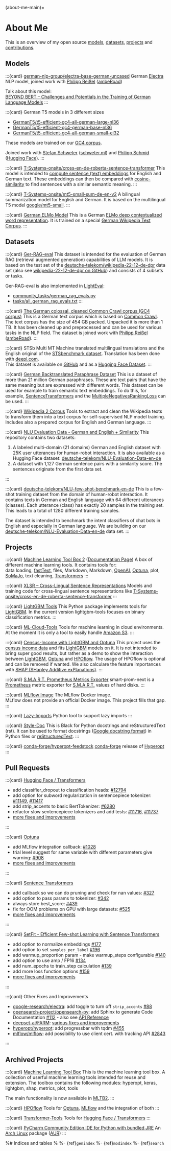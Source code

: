 (about-me-main)=

# About Me

This is an overview of my open source [models](#models), [datasets](#datasets),
[projects](#projects) and [contributions](#pull-requests).

## Models

:::{card} [german-nlp-group/electra-base-german-uncased](https://huggingface.co/german-nlp-group/electra-base-german-uncased)
German [Electra](https://arxiv.org/abs/2003.10555) NLP model,
joined work with [Philipp Reißel](https://www.linkedin.com/in/philipp-reissel/)
([ambeRoad](https://amberoad.de/))

Talk about this model:\
[BEYOND BERT – Challenges and Potentials in the Training of German Language Models](https://www.youtube.com/watch?v=cxgrTd2AQis)
:::

:::{card} German T5 models in 3 different sizes

- [GermanT5/t5-efficient-gc4-all-german-large-nl36](https://huggingface.co/GermanT5/t5-efficient-gc4-all-german-large-nl36)
- [GermanT5/t5-efficient-gc4-german-base-nl36](https://huggingface.co/GermanT5/t5-efficient-gc4-german-base-nl36)
- [GermanT5/t5-efficient-gc4-all-german-small-el32](https://huggingface.co/GermanT5/t5-efficient-gc4-all-german-small-el32)

These models are trained on our [GC4 corpus](https://german-nlp-group.github.io/projects/gc4-corpus.html).

Joined work with [Stefan Schweter](https://github.com/stefan-it) ([schweter.ml](https://schweter.ml)) and [Philipp Schmid ](https://www.philschmid.de/) ([Hugging Face](https://huggingface.co/)).
:::

:::{card} [T-Systems-onsite/cross-en-de-roberta-sentence-transformer](https://huggingface.co/T-Systems-onsite/cross-en-de-roberta-sentence-transformer)
This model is intended to [compute sentence (text) embeddings](https://www.sbert.net/examples/applications/computing-embeddings/README.html)
for English and German text. These embeddings can then be compared with [cosine-similarity](https://en.wikipedia.org/wiki/Cosine_similarity)
to find sentences with a similar semantic meaning.
:::

:::{card} [T-Systems-onsite/mt5-small-sum-de-en-v2](https://huggingface.co/T-Systems-onsite/mt5-small-sum-de-en-v2)
A bilingual summarization model for English and German.
It is based on the multilingual T5 model [google/mt5-small](https://huggingface.co/google/mt5-small).
:::

:::{card} [German ELMo Model](https://github.com/t-systems-on-site-services-gmbh/german-elmo-model)
This is a German [ELMo deep contextualized word representation](https://allennlp.org/elmo).
It is trained on a special [German Wikipedia Text Corpus](https://github.com/t-systems-on-site-services-gmbh/german-wikipedia-text-corpus).
:::

## Datasets

:::{card} [Ger-RAG-eval](https://huggingface.co/datasets/deutsche-telekom/Ger-RAG-eval)
This dataset is intended for the evaluation of German RAG (retrieval augmented generation) capabilities of LLM models.
It is based on the test set of the [deutsche-telekom/wikipedia-22-12-de-dpr](https://huggingface.co/datasets/deutsche-telekom/wikipedia-22-12-de-dpr)
data set (also see [wikipedia-22-12-de-dpr on GitHub](https://github.com/telekom/wikipedia-22-12-de-dpr)) and
consists of 4 subsets or tasks.

Ger-RAG-eval is also implemented in [LightEval](https://github.com/huggingface/lighteval):

- [community_tasks/german_rag_evals.py](https://github.com/huggingface/lighteval/blob/main/community_tasks/german_rag_evals.py)
- [tasks/all_german_rag_evals.txt](https://github.com/huggingface/lighteval/blob/main/examples/tasks/all_german_rag_evals.txt)
:::

:::{card} [The German colossal, cleaned Common Crawl corpus (GC4 corpus)](https://german-nlp-group.github.io/projects/gc4-corpus.html)
This is a German text corpus which is based on [Common Crawl](https://commoncrawl.org/).
The text corpus has the size of 454 GB packed. Unpacked it is more than 1 TB.
It has been cleaned up and preprocessed and can be used for various tasks in the NLP field.
The dataset is joined work with [Philipp Reißel](https://twitter.com/phil_ipp_)
([ambeRoad](https://amberoad.de/)).
:::

:::{card} STSb Multi MT
Machine translated multilingual translations and
the English original of the [STSbenchmark dataset](https://ixa2.si.ehu.es/stswiki/index.php/STSbenchmark).
Translation has been done with [deepl.com](https://www.deepl.com/).\
This dataset is available on [GitHub](https://github.com/PhilipMay/stsb-multi-mt) and
as a [Hugging Face Dataset](https://huggingface.co/datasets/stsb_multi_mt).
:::

:::{card} [German Backtranslated Paraphrase Dataset](https://huggingface.co/datasets/deutsche-telekom/ger-backtrans-paraphrase)
This is a dataset of more than 21 million German paraphrases.
These are text pairs that have the same meaning but are expressed with different words.
This dataset can be used for example to train semantic text embeddings.
To do this, for example, [SentenceTransformers](https://www.sbert.net/)
and the [MultipleNegativesRankingLoss](https://www.sbert.net/docs/package_reference/losses.html#multiplenegativesrankingloss)
can be used.
:::

:::{card} [Wikipedia 2 Corpus](https://github.com/GermanT5/wikipedia2corpus)
Tools to extract and clean the Wikipedia texts to transform them into a text corpus for self-supervised NLP model training.
Includes also a prepared corpus for English and German language.
:::

:::{card}  [NLU Evaluation Data - German and English + Similarity](https://github.com/t-systems-on-site-services-gmbh/NLU-Evaluation-Data-de-en)
This repository contains two datasets:

1. A labeled multi-domain (21 domains) German and
   English dataset with 25K user utterances for human-robot interaction.
   It is also available as a Hugging Face dataset:
   [deutsche-telekom/NLU-Evaluation-Data-en-de](https://huggingface.co/datasets/deutsche-telekom/NLU-Evaluation-Data-en-de)
2. A dataset with 1,127 German sentence pairs with a similarity score. The sentences originate from the first data set.

:::

:::{card} [deutsche-telekom/NLU-few-shot-benchmark-en-de](https://huggingface.co/datasets/deutsche-telekom/NLU-few-shot-benchmark-en-de)
This is a few-shot training dataset from the domain of human-robot interaction.
It contains texts in German and English language with 64 different utterances (classes).
Each utterance (class) has exactly 20 samples in the training set.
This leads to a total of 1280 different training samples.

The dataset is intended to benchmark the intent classifiers of chat bots in English and especially in German language.
We are building on our
[deutsche-telekom/NLU-Evaluation-Data-en-de](https://huggingface.co/datasets/deutsche-telekom/NLU-Evaluation-Data-en-de)
data set.
:::

## Projects

:::{card} [Machine Learning Tool Box 2](https://github.com/telekom/mltb2) ([Documentation Page](https://telekom.github.io/mltb2/))
A box of different machine learning tools. It contains tools for:\
data loading,
[fastText](https://fasttext.cc/), files, Markdown,
Markdown,
[OpenAI](https://github.com/openai/openai-python),
[Optuna](https://optuna.readthedocs.io/), plot,
[SoMaJo](https://github.com/tsproisl/SoMaJo),
text cleaning,
[Transformers](https://huggingface.co/docs/transformers/index)
:::

:::{card} [XLSR – Cross-Lingual Sentence Representations](https://github.com/German-NLP-Group/xlsr)
Models and training code for cross-lingual sentence representations like
[T-Systems-onsite/cross-en-de-roberta-sentence-transformer](https://huggingface.co/T-Systems-onsite/cross-en-de-roberta-sentence-transformer)
:::

:::{card} [LightGBM Tools](https://github.com/telekom/lightgbm-tools)
This Python package implements tools for [LightGBM](https://lightgbm.readthedocs.io/).
In the current version lightgbm-tools focuses on binary classification metrics.
:::

:::{card} [ML-Cloud-Tools](https://github.com/telekom/ml-cloud-tools)
Tools for machine learning in cloud environments.
At the moment it is only a tool to easily handle [Amazon S3](https://aws.amazon.com/s3/).
:::

:::{card} [Census-Income with LightGBM and Optuna](https://github.com/telekom/census-income-lightgbm)
This project uses the [census income data](https://archive-beta.ics.uci.edu/ml/datasets/census+income) and
fits [LightGBM](https://lightgbm.readthedocs.io/) models on it.
It is not intended to bring super good results, but rather as a demo to show the interaction between
[LightGBM](https://lightgbm.readthedocs.io/), [Optuna](https://optuna.readthedocs.io/en/stable/index.html) and
[HPOflow](https://github.com/telekom/HPOflow). The usage of HPOflow is optional and can be removed if wanted.
We also calculare the feature importances
with [SHAP (SHapley Additive exPlanations)](https://github.com/slundberg/shap).
:::

:::{card} [S.M.A.R.T. Prometheus Metrics Exporter](https://github.com/PhilipMay/smart-prom-next)
smart-prom-next is a [Prometheus](https://prometheus.io/docs/introduction/overview/) metric exporter for
[S.M.A.R.T.](https://en.wikipedia.org/wiki/S.M.A.R.T.) values of hard disks.
:::

:::{card} [MLflow Image](https://github.com/PhilipMay/mlflow-image)
The MLflow Docker image.\
MLflow does not provide an official Docker image. This project fills that gap.
:::

:::{card} [Lazy-Imports](https://github.com/telekom/lazy-imports)
Python tool to support lazy imports
:::

:::{card} [Style-Doc](https://github.com/telekom/style-doc)
This is Black for Python docstrings and reStructuredText (rst). It can be used to format
docstrings ([Google docstring format](https://github.com/google/styleguide/blob/gh-pages/pyguide.md#38-comments-and-docstrings))
in Python files or [reStructuredText](https://www.sphinx-doc.org/en/master/usage/restructuredtext/index.html).
:::

:::{card} [conda-forge/hyperopt-feedstock](https://github.com/conda-forge/hyperopt-feedstock)
[conda-forge](https://conda-forge.org/) release of [Hyperopt](https://github.com/hyperopt/hyperopt)
:::

## Pull Requests

:::{card} [Hugging Face / Transformers](https://github.com/huggingface/transformers)

- add classifier_dropout to classification heads: [#12794](https://github.com/huggingface/transformers/pull/12794)
- add option for subword regularization in sentencepiece tokenizer: [#11149](https://github.com/huggingface/transformers/pull/11149),
  [#11417](https://github.com/huggingface/transformers/pull/11417)
- add strip_accents to basic BertTokenizer: [#6280](https://github.com/huggingface/transformers/pull/6280)
- refactor slow sentencepiece tokenizers and add tests: [#11716](https://github.com/huggingface/transformers/pull/11716),
  [#11737](https://github.com/huggingface/transformers/pull/11737)
- [more fixes and improvements](https://github.com/huggingface/transformers/pulls?q=is%3Apr+author%3APhilipMay)

:::

:::{card} [Optuna](https://github.com/optuna/optuna)

- add MLflow integration callback: [#1028](https://github.com/optuna/optuna/pull/1028)
- trial level suggest for same variable with different parameters give warning: [#908](https://github.com/optuna/optuna/pull/908)
- [more fixes and improvements](https://github.com/optuna/optuna/pulls?q=is%3Apr+author%3APhilipMay)

:::

:::{card} [Sentence Transformers](https://github.com/UKPLab/sentence-transformers)

- add callback so we can do pruning and check for nan values: [#327](https://github.com/UKPLab/sentence-transformers/pull/327)
- add option to pass params to tokenizer: [#342](https://github.com/UKPLab/sentence-transformers/pull/342)
- always store best_score: [#439](https://github.com/UKPLab/sentence-transformers/pull/439)
- fix for OOM problems on GPU with large datasets: [#525](https://github.com/UKPLab/sentence-transformers/pull/525)
- [more fixes and improvements](https://github.com/UKPLab/sentence-transformers/pulls?q=is%3Apr+author%3APhilipMay)

:::

:::{card} [SetFit - Efficient Few-shot Learning with Sentence Transformers](https://github.com/huggingface/setfit)

- add option to normalize embeddings [#177](https://github.com/huggingface/setfit/pull/177)
- add option to set `samples_per_label` [#196](https://github.com/huggingface/setfit/pull/196)
- add warmup_proportion param - make warmup_steps configurable [#140](https://github.com/huggingface/setfit/pull/140)
- add option to use amp / FP16 [#134](https://github.com/huggingface/setfit/pull/134)
- add num_epochs to train_step calculation [#139](https://github.com/huggingface/setfit/pull/134)
- add more loss function options [#159](https://github.com/huggingface/setfit/pull/159)
- [more fixes and improvements](https://github.com/huggingface/setfit/pulls?q=is%3Apr+author%3APhilipMay)

:::

:::{card} Other Fixes and Improvements

- [google-research/electra](https://github.com/google-research/electra): add toggle to turn off `strip_accents` [#88](https://github.com/google-research/electra/pull/88)
- [opensearch-project/opensearch-py](https://github.com/opensearch-project/opensearch-py):
  add Sphinx to generate Code Documentation [#112](https://github.com/opensearch-project/opensearch-py/pull/112) -
  also see [API Reference](https://opensearch-project.github.io/opensearch-py/api-ref.html)
- [deepset-ai/FARM](https://github.com/deepset-ai/FARM): [various fixes and improvements](https://github.com/deepset-ai/FARM/pulls?q=is%3Apr+author%3APhilipMay)
- [hyperopt/hyperopt](https://github.com/hyperopt/hyperopt): add progressbar with tqdm [#455](https://github.com/hyperopt/hyperopt/pull/455)
- [mlflow/mlflow](https://github.com/mlflow/mlflow): add possibility to use client cert. with tracking API [#2843](https://github.com/mlflow/mlflow/pull/2843)

:::

## Archived Projects

:::{card} [Machine Learning Tool Box](https://github.com/PhilipMay/mltb)
This is the machine learning tool box.
A collection of userful machine learning tools intended for reuse and extension.
The toolbox contains the following modules:
hyperopt, keras, lightgbm, shap, metrics, plot, tools

The main functionality is now available in
[MLTB2](https://github.com/telekom/mltb2).
:::

:::{card} [HPOflow](https://github.com/telekom/HPOflow)
Tools for [Optuna](https://optuna.readthedocs.io/),
[MLflow](https://www.mlflow.org/docs/latest/index.html) and
the integration of both
:::

:::{card} [Transformer-Tools](https://github.com/telekom/transformer-tools)
Tools for [Hugging Face / Transformers](https://github.com/huggingface/transformers)
:::

:::{card} [PyCharm Community Edition IDE for Python with bundled JRE](https://aur.archlinux.org/packages/pycharm-community-jre)
An [Arch Linux](https://archlinux.org/) package ([AUR](https://wiki.archlinux.org/title/Arch_User_Repository))
:::

%# Indices and tables
%
%- {ref}`genindex`
%- {ref}`modindex`
%- {ref}`search`
